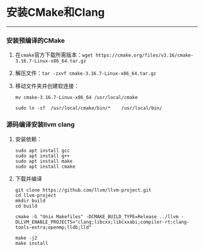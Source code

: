 # 安装CMake和Clang

---

### 安装预编译的CMake

1. 在`cmake`官方下载所需版本：`wget https://cmake.org/files/v3.16/cmake-3.16.7-Linux-x86_64.tar.gz`

2. 解压文件：`tar -zxvf cmake-3.16.7-Linux-x86_64.tar.gz`

3. 移动文件夹并创建软连接：

   `mv cmake-3.16.7-Linux-x86_64 /usr/local/cmake`

   `sudo ln -sf  /usr/local/cmake/bin/*    /usr/local/bin/`

### 源码编译安装llvm clang

1. 安装依赖：

   ```shell
   sudo apt install gcc
   sudo apt install g++
   sudo apt install make
   sudo apt install cmake 
   ```

2. 下载并编译

   ```shell
   git clone https://github.com/llvm/llvm-project.git
   cd llvm-project
   mkdir build
   cd build
   
   cmake -G "Unix Makefiles" -DCMAKE_BUILD_TYPE=Release ../llvm -DLLVM_ENABLE_PROJECTS="clang;libcxx;libcxxabi;compiler-rt;clang-tools-extra;openmp;lldb;lld" 
   
   make -j2
   make install
   ```